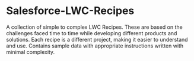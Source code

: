 # Salesforce-LWC-Recipes
A collection of simple to complex LWC Recipes. These are based on the challenges faced time to time while developing different products and solutions. Each recipe is a different project, making it easier to understand and use. Contains sample data with appropriate instructions written with minimal complexity.
